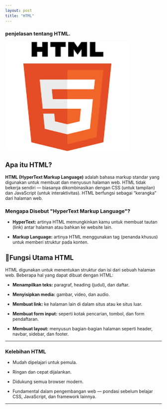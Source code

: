 ```yaml
---
layout: post
title: "HTML"
---
```

### penjelasan tentang HTML.

<img src="/assets/images/html.png" alt="HTML" width="400" height="350">

## Apa itu HTML?
**HTML (HyperText Markup Language)** adalah bahasa markup standar yang digunakan untuk membuat dan menyusun halaman web. HTML tidak bekerja sendiri — biasanya dikombinasikan dengan CSS (untuk tampilan) dan JavaScript (untuk interaktivitas). HTML berfungsi sebagai “kerangka” dari halaman web.

### Mengapa Disebut "HyperText Markup Language"?
- **HyperText:** artinya HTML memungkinkan kamu untuk membuat tautan (link) antar halaman atau bahkan ke website lain.

- **Markup Language:** artinya HTML menggunakan tag (penanda khusus) untuk memberi struktur pada konten.


## 🔧Fungsi Utama HTML
HTML digunakan untuk menentukan struktur dan isi dari sebuah halaman web. Beberapa hal yang dapat dibuat dengan HTML:

- **Menampilkan teks:** paragraf, heading (judul), dan daftar.

- **Menyisipkan media:** gambar, video, dan audio.

- **Membuat link:** ke halaman lain di dalam situs atau ke situs luar.

- **Membuat form input:** seperti kotak pencarian, tombol, dan form pendaftaran.

- **Membuat layout:** menyusun bagian-bagian halaman seperti header, navbar, sidebar, dan footer.

---

### Kelebihan HTML
- Mudah dipelajari untuk pemula.

- Ringan dan cepat dijalankan.

- Didukung semua browser modern.

- Fundamental dalam pengembangan web — pondasi sebelum belajar CSS, JavaScript, dan framework lainnya.

---